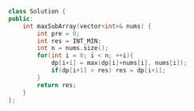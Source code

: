 <!--
 * @Author: your name
 * @Date: 2020-11-29 22:45:30
 * @LastEditTime: 2020-11-30 12:35:29
 * @LastEditors: Please set LastEditors
 * @Description: In User Settings Edit
 * @FilePath: /projects/leetcode/剑指 Offer 42. 连续子数组的最大和.md
-->
```c++
class Solution {
public:
    int maxSubArray(vector<int>& nums) {
        int pre = 0;
        int res = INT_MIN;
        int n = nums.size();
        for(int i = 0; i < n; ++i){
            dp[i+1] = max(dp[i]+nums[i], nums[i]);
            if(dp[i+1] > res) res = dp[i+1];
        }
        return res;
    }
};
```
